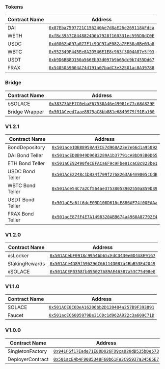 ### Tokens

| Contract Name                | Address                                      |
|------------------------------|----------------------------------------------|
| DAI                          | [`0x87Eba7597721C156240Ae7d8aE26e269118AFdca`](https://explorer.testnet.aurora.dev/address/0x87Eba7597721C156240Ae7d8aE26e269118AFdca) |
| WETH                         | [`0xfBc3957C8448824D6b7928f160331ec595D0dC0E`](https://explorer.testnet.aurora.dev/address/0xfBc3957C8448824D6b7928f160331ec595D0dC0E) |
| USDC                         | [`0xd0062b097a077F1c9DC97aE082a7FE58a0Be03a8`](https://explorer.testnet.aurora.dev/address/0xd0062b097a077F1c9DC97aE082a7FE58a0Be03a8) |
| WBTC                         | [`0x952349F445Ee8A2D546E1E8c963f3004A87e5f93`](https://explorer.testnet.aurora.dev/address/0x952349F445Ee8A2D546E1E8c963f3004A87e5f93) |
| USDT                         | [`0xb9D6BB8D150a566Eb93d097b9b65dc9b7455Dd67`](https://explorer.testnet.aurora.dev/address/0xb9D6BB8D150a566Eb93d097b9b65dc9b7455Dd67) |
| FRAX                         | [`0x5405059004A74d191a07badC3e32501ac8A39788`](https://explorer.testnet.aurora.dev/address/0x5405059004A74d191a07badC3e32501ac8A39788) |

### Bridge

| Contract Name                | Address                                      |
|------------------------------|----------------------------------------------|
| bSOLACE                      | [`0x38373AEF7C0ebaF67530A46e49981e77c68A829F`](https://explorer.testnet.aurora.dev/address/0x38373AEF7C0ebaF67530A46e49981e77c68A829F) |
| Bridge Wrapper               | [`0x501ACeed7aae8875aC8bb881e6849979f91Ea160`](https://explorer.testnet.aurora.dev/address/0x501ACeed7aae8875aC8bb881e6849979f91Ea160) |

### V1.2.1

| Contract Name                | Address                                      |
|------------------------------|----------------------------------------------|
| BondDepository               | [`0x501ace1DB88958A47CE7d968A23e7e66d1a95092`](https://explorer.testnet.aurora.dev/address/0x501ace1DB88958A47CE7d968A23e7e66d1a95092) |
| DAI Bond Teller              | [`0x501acED0B949D96B3289A1b37791cA8bD93B0D65`](https://explorer.testnet.aurora.dev/address/0x501acED0B949D96B3289A1b37791cA8bD93B0D65) |
| ETH Bond Teller              | [`0x501aCE92490feCEFACa6F9c9Fbe91caCBc823be1`](https://explorer.testnet.aurora.dev/address/0x501aCE92490feCEFACa6F9c9Fbe91caCBc823be1) |
| USDC Bond Teller             | [`0x501AcE2248c1bB34f709f2768263A64A9805cCdB`](https://explorer.testnet.aurora.dev/address/0x501AcE2248c1bB34f709f2768263A64A9805cCdB) |
| WBTC Bond Teller             | [`0x501Ace54C7a2Cf564ae37538053902550a859D39`](https://explorer.testnet.aurora.dev/address/0x501Ace54C7a2Cf564ae37538053902550a859D39) |
| USDT Bond Teller             | [`0x501aCEa6ff6dcE05D108D616cE886AF74f00EAAa`](https://explorer.testnet.aurora.dev/address/0x501aCEa6ff6dcE05D108D616cE886AF74f00EAAa) |
| FRAX Bond Teller             | [`0x501acE87fF4E7A1498320ABB674a4960A87792E4`](https://explorer.testnet.aurora.dev/address/0x501acE87fF4E7A1498320ABB674a4960A87792E4) |

### V1.2.0

| Contract Name                | Address                                      |
|------------------------------|----------------------------------------------|
| xsLocker                     | [`0x501ACebF0918c99546b65cEdCD430e0D4A8E9167`](https://explorer.testnet.aurora.dev/address/0x501ACebF0918c99546b65cEdCD430e0D4A8E9167) |
| StakingRewards               | [`0x501ACe4D89f596296C66f14D087a4BbB53Ed2049`](https://explorer.testnet.aurora.dev/address/0x501ACe4D89f596296C66f14D087a4BbB53Ed2049) |
| xSOLACE                      | [`0x501ACEF0358fb055027A89AE46387a53C75498e0`](https://explorer.testnet.aurora.dev/address/0x501ACEF0358fb055027A89AE46387a53C75498e0) |

### V1.1.0

| Contract Name                | Address                                      |
|------------------------------|----------------------------------------------|
| SOLACE                       | [`0x501ACE0C6DeA16206bb2D120484a257B9F393891`](https://explorer.testnet.aurora.dev/address/0x501ACE0C6DeA16206bb2D120484a257B9F393891) |
| Faucet                       | [`0x501acEC6005979Be31C0c1d962A922c3a609C71D`](https://explorer.testnet.aurora.dev/address/0x501acEC6005979Be31C0c1d962A922c3a609C71D) |

### V1.0.0

| Contract Name                | Address                                      |
|------------------------------|----------------------------------------------|
| SingletonFactory             | [`0x941F6f17Eade71E88D926FD9ca020dB535bDe573`](https://explorer.testnet.aurora.dev/address/0x941F6f17Eade71E88D926FD9ca020dB535bDe573) |
| DeployerContract             | [`0x501acE4b4F9085348F60b61Fe3C95937a34565E7`](https://explorer.testnet.aurora.dev/address/0x501acE4b4F9085348F60b61Fe3C95937a34565E7) |
